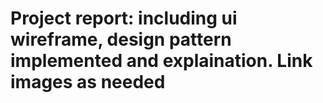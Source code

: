# Project report: including ui wireframe, design pattern implemented and explaination. Link images as needed